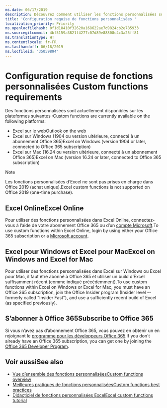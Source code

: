 ```yaml
---
ms.date: 06/17/2019
description: Découvrez comment utiliser les fonctions personnalisées sur les différentes plateformes.
title: 'Configuration requise de fonctions personnalisées '
localization_priority: Priority
ms.openlocfilehash: 0f1d18410f32620a168622ae7d9824cb2e785933
ms.sourcegitcommit: 4bf5159a3821f4277c07d89e88808c4c3a25ff81
ms.translationtype: HT
ms.contentlocale: fr-FR
ms.lasthandoff: 06/18/2019
ms.locfileid: "35059894"
---
```

# <a name="custom-functions-requirements"></a><span data-ttu-id="9f58b-103">Configuration requise de fonctions personnalisées </span><span class="sxs-lookup"><span data-stu-id="9f58b-103">Custom functions requirements</span></span>

<span data-ttu-id="9f58b-104">Des fonctions personnalisées sont actuellement disponibles sur les plateformes suivantes :</span><span class="sxs-lookup"><span data-stu-id="9f58b-104">Custom functions are currently available on the following platforms:</span></span>

- <span data-ttu-id="9f58b-105">Excel sur le web</span><span class="sxs-lookup"><span data-stu-id="9f58b-105">Outlook on the web</span></span>
- <span data-ttu-id="9f58b-106">Excel sur Windows (1904 ou version ultérieure, connecté à un abonnement Office 365)</span><span class="sxs-lookup"><span data-stu-id="9f58b-106">Excel on Windows (version 1904 or later, connected to Office 365 subscription)</span></span>
- <span data-ttu-id="9f58b-107">Excel sur Mac (16.24 ou version ultérieure, connecté à un abonnement Office 365)</span><span class="sxs-lookup"><span data-stu-id="9f58b-107">Excel on Mac (version 16.24 or later, connected to Office 365 subscription)</span></span>

>[!NOTE]
><span data-ttu-id="9f58b-108">Les fonctions personnalisées d’Excel ne sont pas prises en charge dans Office 2019 (achat unique).</span><span class="sxs-lookup"><span data-stu-id="9f58b-108">Excel custom functions is not supported on Office 2019 (one-time purchase).</span></span>

## <a name="excel-online"></a><span data-ttu-id="9f58b-109">Excel Online</span><span class="sxs-lookup"><span data-stu-id="9f58b-109">Excel Online</span></span>
<span data-ttu-id="9f58b-110">Pour utiliser des fonctions personnalisées dans Excel Online, connectez-vous à l’aide de votre abonnement Office 365 ou d’un [compte Microsoft](https://account.microsoft.com/account).</span><span class="sxs-lookup"><span data-stu-id="9f58b-110">To use custom functions within Excel Online, login by using either your Office 365 subscription or a [Microsoft account](https://account.microsoft.com/account).</span></span>

## <a name="excel-on-windows-and-excel-for-mac"></a><span data-ttu-id="9f58b-111">Excel pour Windows et Excel pour Mac</span><span class="sxs-lookup"><span data-stu-id="9f58b-111">Excel on Windows and Excel for Mac</span></span>
<span data-ttu-id="9f58b-112">Pour utiliser des fonctions personnalisées dans Excel sur Windows ou Excel pour Mac, il faut être abonné à Office 365 et utiliser un build d’Excel suffisamment récent (comme indiqué précédemment).</span><span class="sxs-lookup"><span data-stu-id="9f58b-112">To use custom functions within Excel on Windows or Excel for Mac, you must have an Office 365 subscription, join the Office Insider program (Insider level -- formerly called "Insider Fast"), and use a sufficiently recent build of Excel (as specified previously).</span></span>

## <a name="subscribe-to-office-365"></a><span data-ttu-id="9f58b-113">S’abonner à Office 365</span><span class="sxs-lookup"><span data-stu-id="9f58b-113">Subscribe to Office 365</span></span>
<span data-ttu-id="9f58b-114">Si vous n’avez pas d’abonnement Office 365, vous pouvez en obtenir un en rejoignant le [programme pour les développeurs Office 365](https://developer.microsoft.com/fr-FR/office/dev-program).</span><span class="sxs-lookup"><span data-stu-id="9f58b-114">If you don't already have an Office 365 subscription, you can get one by joining the [Office 365 Developer Program](https://developer.microsoft.com/en-us/office/dev-program).</span></span>

## <a name="see-also"></a><span data-ttu-id="9f58b-115">Voir aussi</span><span class="sxs-lookup"><span data-stu-id="9f58b-115">See also</span></span>
* [<span data-ttu-id="9f58b-116">Vue d’ensemble des fonctions personnalisées</span><span class="sxs-lookup"><span data-stu-id="9f58b-116">Custom functions overview</span></span>](custom-functions-overview.md)
* [<span data-ttu-id="9f58b-117">Meilleures pratiques de fonctions personnalisées</span><span class="sxs-lookup"><span data-stu-id="9f58b-117">Custom functions best practices</span></span>](custom-functions-best-practices.md)
* [<span data-ttu-id="9f58b-118">Didacticiel de fonctions personnalisées Excel</span><span class="sxs-lookup"><span data-stu-id="9f58b-118">Excel custom functions tutorial</span></span>](../tutorials/excel-tutorial-create-custom-functions.md)
